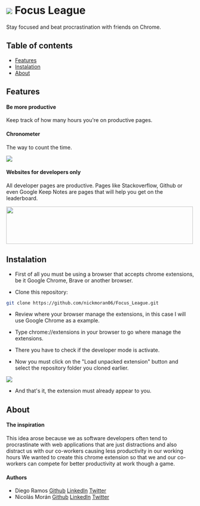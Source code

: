 # <a href="https://imgur.com/eIi9NEM"><img src="https://i.imgur.com/eIi9NEM.png"></a> Focus League

Stay focused and beat procrastination with friends on Chrome.

## Table of contents
* [Features](#features)
* [Instalation](#instalation)
* [About](#about)

## Features

#### Be more productive
Keep track of how many hours you're on productive pages.

#### Chronometer
The way to count the time.

<a href="https://imgur.com/HuxC7Al"><img src="https://i.imgur.com/HuxC7Al.png"></a>

#### Websites for developers only
All developer pages are productive. Pages like Stackoverflow, Github or even Google Keep Notes are pages that will help you get on the leaderboard.

<a href="https://imgur.com/91xdeD7"><img src="https://i.imgur.com/91xdeD7.png" width="500" height="100"></a>

## Instalation

* First of all you must be using a browser that accepts chrome extensions, be it Google Chrome, Brave or another browser.

*  Clone this repository:
```sh
git clone https://github.com/nickmoran06/Focus_League.git
```

* Review where your browser manage the extensions, in this case I will use Google Chrome as a example.

* Type chrome://extensions in your browser to go where manage the extensions.

* There you have to check if the developer mode is activate.

* Now you must click on the "Load unpacked extension"
button and select the repository folder you cloned earlier.

<a href="https://imgur.com/5FCk5EJ"><img src="https://i.imgur.com/5FCk5EJ.png"></a>

* And that's it, the extension must already appear to you.

## About

#### The inspiration
This idea arose because we as software developers often tend to procrastinate with web applications that are just distractions and also distract us with our co-workers causing less productivity in our working hours
We wanted to create this chrome extension so that we and our co-workers can compete for better productivity at work though a game.

#### Authors
 - Diego Ramos [Github](https://github.com/DiegoRmsR) [LinkedIn](https://www.linkedin.com/in/diego-ramos-266069188/) [Twitter](https://twitter.com/Imdiegoramoss)
 - Nicolás Morán [Github](https://github.com/nickmoran06) [LinkedIn](https://www.linkedin.com/in/nicol%C3%A1s-esteban-mor%C3%A1n-pulido-31b667188/) [Twitter](https://twitter.com/nickmoran06)
